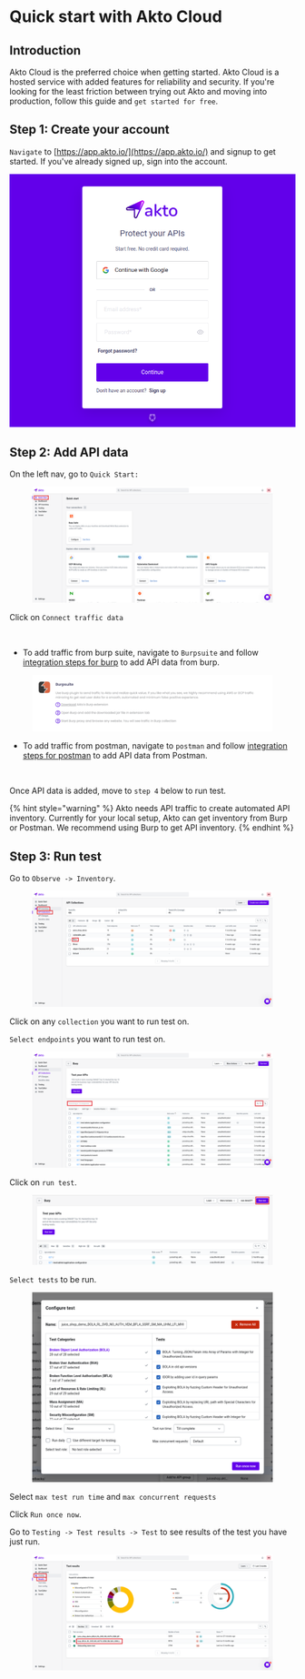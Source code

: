 # Quick start with Akto Cloud

## Introduction

Akto Cloud is the preferred choice when getting started. Akto Cloud is a hosted service with added features for reliability and security. If you're looking for the least friction between trying out Akto and moving into production, follow this guide and `get started for free`.

## Step 1: Create your account

`Navigate` to [https://app.akto.io/](https://app.akto.io/) and signup to get started. If you've already signed up, sign into the account.

![](<../.gitbook/assets/Screen Shot 2023-01-10 at 3.48.28 PM.png>)

## Step 2: Add API data

On the left nav, go to `Quick Start:`

<figure><img src="../.gitbook/assets/Frame 10 (1).png" alt=""><figcaption></figcaption></figure>

Click on `Connect traffic data`

<figure><img src="../.gitbook/assets/Frame 11 (1).png" alt=""><figcaption></figcaption></figure>

* To add traffic from burp suite, navigate to `Burpsuite` and follow [integration steps for burp](broken-reference) to add API data from burp.

<figure><img src="../.gitbook/assets/Screenshot 2023-01-26 at 3.32.50 PM.png" alt=""><figcaption></figcaption></figure>

* To add traffic from postman, navigate to `postman` and follow [integration steps for postman](../add-api-data/integrations/postman.md) to add API data from Postman.

<figure><img src="../.gitbook/assets/Screen Shot 2023-01-10 at 5.12.55 PM.png" alt=""><figcaption></figcaption></figure>

Once API data is added, move to `step 4` below to run test.

{% hint style="warning" %}
Akto needs API traffic to create automated API inventory. Currently for your local setup, Akto can get inventory from Burp or Postman. We recommend using Burp to get API inventory.
{% endhint %}

## Step 3: Run test

Go to `Observe -> Inventory`.

<figure><img src="../.gitbook/assets/Frame 20 (2).png" alt=""><figcaption></figcaption></figure>

Click on any `collection` you want to run test on.

`Select endpoints` you want to run test on.

<figure><img src="../.gitbook/assets/Frame 21 (1).png" alt=""><figcaption></figcaption></figure>

Click on `run test`.

<figure><img src="../.gitbook/assets/Frame 22 (1).png" alt=""><figcaption></figcaption></figure>

`Select tests` to be run.

<figure><img src="../.gitbook/assets/Screen Shot 2023-01-10 at 5.26 1.png" alt=""><figcaption></figcaption></figure>

Select `max test run time` and `max concurrent requests`

Click `Run once now`.

Go to `Testing -> Test results -> Test` to see results of the test you have just run.

<figure><img src="../.gitbook/assets/Frame 23 (1).png" alt=""><figcaption></figcaption></figure>

